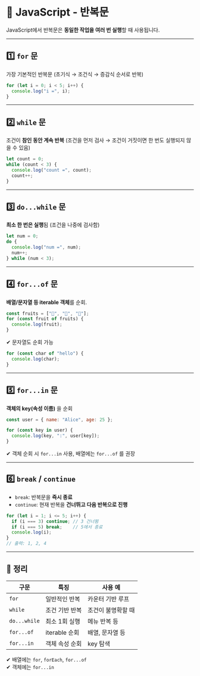 # 🔁 JavaScript - 반복문

JavaScript에서 반복문은 **동일한 작업을 여러 번 실행**할 때 사용됩니다.

---

## 1️⃣ `for` 문

가장 기본적인 반복문 (초기식 → 조건식 → 증감식 순서로 반복)

```js
for (let i = 0; i < 5; i++) {
  console.log("i =", i);
}
```

---

## 2️⃣ `while` 문

조건이 **참인 동안 계속 반복** (조건을 먼저 검사 → 조건이 거짓이면 한 번도 실행되지 않을 수 있음)

```js
let count = 0;
while (count < 3) {
  console.log("count =", count);
  count++;
}
```

---

## 3️⃣ `do...while` 문

**최소 한 번은 실행**됨 (조건을 나중에 검사함)

```js
let num = 0;
do {
  console.log("num =", num);
  num++;
} while (num < 3);
```

---

## 4️⃣ `for...of` 문

**배열/문자열 등 iterable 객체**를 순회.

```js
const fruits = ["🍎", "🍌", "🍇"];
for (const fruit of fruits) {
  console.log(fruit);
}
```

✔ 문자열도 순회 가능

```js
for (const char of "hello") {
  console.log(char);
}
```

---

## 5️⃣ `for...in` 문

**객체의 key(속성 이름)** 을 순회

```js
const user = { name: "Alice", age: 25 };

for (const key in user) {
  console.log(key, ":", user[key]);
}
```

✔ 객체 순회 시 `for...in` 사용, 배열에는 `for...of` 를 권장

---

## 6️⃣ `break` / `continue`

- `break`: 반복문을 **즉시 종료**
- `continue`: 현재 반복을 **건너뛰고 다음 반복으로 진행**

```js
for (let i = 1; i <= 5; i++) {
  if (i === 3) continue; // 3 건너뜀
  if (i === 5) break;    // 5에서 종료
  console.log(i);
}
// 출력: 1, 2, 4
```

---

## 🎯 정리

| 구문 | 특징 | 사용 예 |
|------|------|----------|
| `for` | 일반적인 반복 | 카운터 기반 루프 |
| `while` | 조건 기반 반복 | 조건이 불명확할 때 |
| `do...while` | 최소 1회 실행 | 메뉴 반복 등 |
| `for...of` | iterable 순회 | 배열, 문자열 등 |
| `for...in` | 객체 속성 순회 | key 탐색 |

✔ 배열에는 `for`, `forEach`, `for...of`  
✔ 객체에는 `for...in`  

